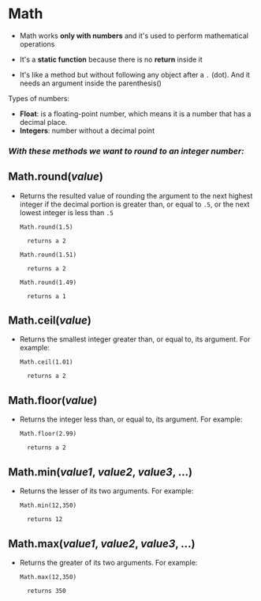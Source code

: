 # Math


- Math works **only with numbers** and it's used to perform mathematical operations

- It's a **static function** because there is no **return** inside it

- It's like a method but without following any object after a `.` (dot). And it needs an argument inside the parenthesis()

Types of numbers:

- **Float**: is a floating-point number, which means it is a number that has a decimal place. 
- **Integers**: number without a decimal point

### *With these methods we want to round to an integer number:*

## Math.round(*value*)

- Returns the resulted value of rounding the argument to the next highest integer if the decimal portion is greater than, or equal to `.5`, or the next lowest integer is less than `.5`

    `Math.round(1.5)`

        returns a 2

    `Math.round(1.51)`

        returns a 2

    `Math.round(1.49)`

        returns a 1


## Math.ceil(*value*)

- Returns the smallest integer greater than, or equal to, its argument. For example:

    `Math.ceil(1.01)`

        returns a 2


## Math.floor(*value*)

- Returns the integer less than, or equal to, its argument. For example:

    `Math.floor(2.99)`

        returns a 2


## Math.min(*value1*, *value2*, *value3*, ...)

- Returns the lesser of its two arguments. For example:

    `Math.min(12,350)`

        returns 12


## Math.max(*value1*, *value2*, *value3*, ...)

- Returns the greater of its two arguments. For example:

    `Math.max(12,350)`

        returns 350
